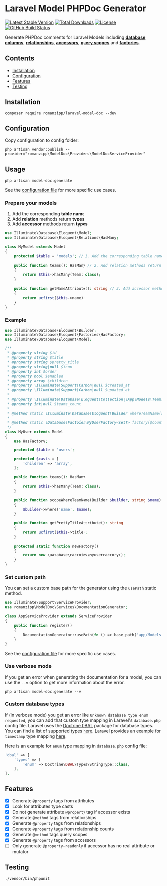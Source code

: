 # Laravel Model PHPDoc Generator

[![Latest Stable Version](https://img.shields.io/packagist/v/romanzipp/Laravel-Model-Doc.svg?style=flat-square)](https://packagist.org/packages/romanzipp/laravel-model-doc)
[![Total Downloads](https://img.shields.io/packagist/dt/romanzipp/Laravel-Model-Doc.svg?style=flat-square)](https://packagist.org/packages/romanzipp/laravel-model-doc)
[![License](https://img.shields.io/packagist/l/romanzipp/Laravel-Model-Doc.svg?style=flat-square)](https://packagist.org/packages/romanzipp/laravel-model-doc)
[![GitHub Build Status](https://img.shields.io/github/actions/workflow/status/romanzipp/Laravel-Model-Doc/tests.yml?branch=master&label=tests&style=flat-square)](https://github.com/romanzipp/Laravel-Model-Doc/actions)

Generate PHPDoc comments for Laravel Models including [**database columns**](https://laravel.com/docs/eloquent), [**relationships**](https://laravel.com/docs/eloquent-relationships), [**accessors**](https://laravel.com/docs/eloquent-mutators#accessors-and-mutators), [**query scopes**](https://laravel.com/docs/eloquent#query-scopes) and [**factories**](https://laravel.com/docs/eloquent-factories).

## Contents

- [Installation](#installation)
- [Configuration](#configuration)
- [Features](#features)
- [Testing](#testing)

## Installation

```
composer require romanzipp/laravel-model-doc --dev
```

## Configuration

Copy configuration to config folder:

```
php artisan vendor:publish --provider="romanzipp\ModelDoc\Providers\ModelDocServiceProvider"
```

## Usage

```
php artisan model-doc:generate
```

See the [configuration file](config/model-doc.php) for more specific use cases.

### Prepare your models

1. Add the corresponding **table name**
2. Add **relation** methods return **types** 
3. Add **accessor** methods return **types**

```php
use Illuminate\Database\Eloquent\Model;
use Illuminate\Database\Eloquent\Relations\HasMany;

class MyModel extends Model
{
    protected $table = 'models'; // 1. Add the corresponding table name
    
    public function teams(): HasMany // 2. Add relation methods return types
    {
        return $this->hasMany(Team::class);
    }
    
    public function getNameAttribute(): string // 3. Add accessor methods return types
    {
        return ucfirst($this->name);
    }
}
```

### Example

```php
use Illuminate\Database\Eloquent\Builder;
use Illuminate\Database\Eloquent\Factories\HasFactory;
use Illuminate\Database\Eloquent\Model;

/**
 * @property string $id
 * @property string $title
 * @property string $pretty_title
 * @property string|null $icon
 * @property int $order
 * @property bool $enabled
 * @property array $children
 * @property \Illuminate\Support\Carbon|null $created_at
 * @property \Illuminate\Support\Carbon|null $updated_at
 *
 * @property \Illuminate\Database\Eloquent\Collection|\App\Models\Team[] $teams
 * @property int|null $teams_count
 *
 * @method static \Illuminate\Database\Eloquent\Builder whereTeamName(string $name)
 * 
 * @method static \Database\Factoies\MyUserFactory<self> factory($count = null, $state = [])
 */
class MyUser extends Model
{
    use HasFactory;

    protected $table = 'users';

    protected $casts = [
        'children' => 'array',
    ];

    public function teams(): HasMany
    {
        return $this->hasMany(Team::class);
    }

    public function scopeWhereTeamName(Builder $builder, string $name)
    {
        $builder->where('name', $name);
    }

    public function getPrettyTitleAttribute(): string
    {
        return ucfirst($this->title);
    }
    
    protected static function newFactory()
    {
        return new \Database\Factoies\MyUserFactory();
    }
}
```

### Set custom path

You can set a custom base path for the generator using the `usePath` static method.

```php
use Illuminate\Support\ServiceProvider;
use romanzipp\ModelDoc\Services\DocumentationGenerator;

class AppServiceProvider extends ServiceProvider
{
    public function register()
    {
        DocumentationGenerator::usePath(fn () => base_path('app/Models'));
    }
}
```

See the [configuration file](config/model-doc.php) for more specific use cases.

### Use verbose mode

If you get an error when generating the documentation for a model, you can use the `--v` option to get more information about the error.

```
php artisan model-doc:generate --v
```

### Custom database types

If (in verbose mode) you get an error like `Unknown database type enum requested`, you can add that custom type mapping in Laravel's `database.php` config file. Laravel uses the [Doctrine DBAL](https://www.doctrine-project.org/projects/doctrine-dbal/en/latest/reference/types.html) package for database types. You can find a list of supported types [here](https://www.doctrine-project.org/projects/doctrine-dbal/en/latest/reference/types.html#mapping-matrix).
Laravel provides an example for `timestamp` type mapping [here](https://laravel.com/docs/10.x/migrations#modifying-columns-on-sqlite).

Here is an example for `enum` type mapping in `database.php` config file:

```php
'dbal' => [
    'types' => [
        'enum' => Doctrine\DBAL\Types\StringType::class,
    ],
],
```

## Features

- [x] Generate `@property` tags from attributes
- [x] Look for attributes type casts
- [x] Do not generate attribute `@property` tag if accessor exists
- [x] Generate `@method` tags from relationships
- [x] Generate `@property` tags from relationships
- [x] Generate `@property` tags from relationship counts
- [x] Generate `@method` tags query scopes
- [x] Generate `@property` tags from accessors
- [ ] Only generate `@property-readonly` if accessor has no real attribute or mutator

## Testing

```
./vendor/bin/phpunit
```
